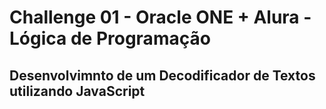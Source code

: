 # Challenge 01 - Oracle ONE + Alura - Lógica de Programação
## Desenvolvimnto de um Decodificador de Textos utilizando JavaScript
